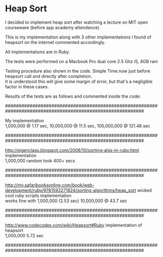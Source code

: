 Heap Sort
=========

I decided to implement heap sort after watching a lecture on MIT open courseware (before app academy attendence)  

This is my implementation along with 3 other implementations I found of heapsort on the internet commented accordingly.

All implementations are in Ruby.


The tests were performed on a Macbook Pro dual core 2.5 Ghz i5, 4GB ram

Testing procedure also shown in the code. Simple Time.now just before heapsort call and directly after completion.  
It is understood this will give some margin of error, but that's a negligible factor in these cases.

Results of the tests are as follows and commented inside the code:

###########################################################################################################

My implementation  
1,000,000 @ 1.17 sec, 10,000,000 @ 11.5 sec, 100,000,000 @ 121.48 sec

###########################################################################################################

http://eigenclass.blogspot.com/2008/10/sorting-algs-in-ruby.html implementation  
1,000,000 random took 400+ secs

###########################################################################################################

http://my.safaribooksonline.com/book/web-development/ruby/9781593271824/sorting-algorithms/heap_sort
wicked cool ruby scripts implementation  
works fine with 1,000,000 (2.53 sec) 10,000,000 @ 43.7 sec

###########################################################################################################

http://www.codecodex.com/wiki/Heapsort#Ruby
implementation of heapsort  
1,000,000 5.72 sec

###########################################################################################################


